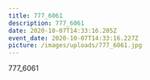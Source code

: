 ```yaml
---
title: 777_6061
description: 777_6061
date: 2020-10-07T14:33:16.205Z
event_date: 2020-10-07T14:33:16.227Z
picture: /images/uploads/777_6061.jpg
---
```

777_6061